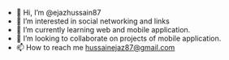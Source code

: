 - 👋 Hi, I’m @ejazhussain87
- 👀 I’m interested in social networking and links
- 🌱 I’m currently learning web and mobile application.
- 💞️ I’m looking to collaborate on projects of mobile application.
- 📫 How to reach me hussainejaz87@gmail.com

<!---
ejazhussain87/ejazhussain87 is a ✨ special ✨ repository because its `README.md` (this file) appears on your GitHub profile.
You can click the Preview link to take a look at your changes.
--->
